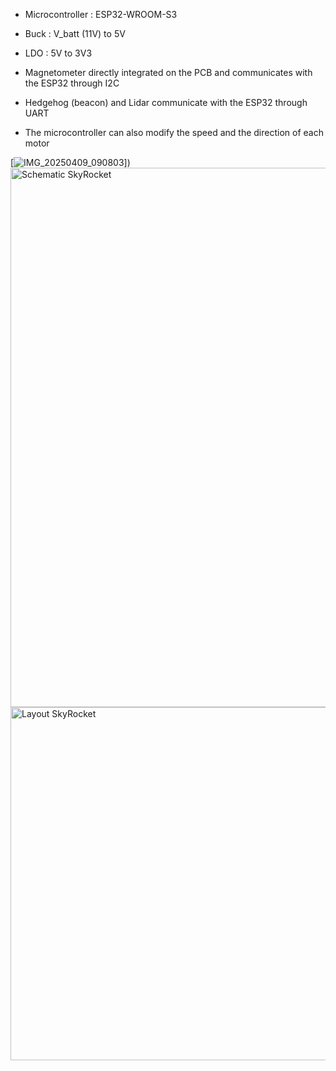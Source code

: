 - Microcontroller : ESP32-WROOM-S3

- Buck : V_batt (11V) to 5V

- LDO : 5V to 3V3

- Magnetometer directly integrated on the PCB and communicates with the ESP32 through I2C

- Hedgehog (beacon) and Lidar communicate with the ESP32 through UART

- The microcontroller can also modify the speed and the direction of each motor


[![IMG_20250409_090803]([https://github.com/Templatew/SkyRocket/blob/main/PCB/SkyRocket_PCB/IMG_20250409_090803.jpg)])
<img width="863" alt="Schematic SkyRocket" src="https://github.com/Templatew/SkyRocket/blob/main/PCB/SkyRocket_PCB/Schematic%20SkyRocket.png" />
<img width="565" alt="Layout SkyRocket" src="https://github.com/Templatew/SkyRocket/blob/main/PCB/SkyRocket_PCB/Layout%20SkyRocket.png" />
